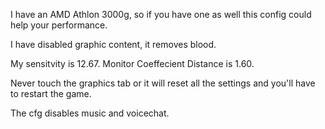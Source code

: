 I have an AMD Athlon 3000g, so if you have one as well this config could help your performance.

I have disabled graphic content, it removes blood.

My sensitvity is 12.67.
Monitor Coeffecient Distance is 1.60.

Never touch the graphics tab or it will reset all the settings and you'll have to restart the game.

The cfg disables music and voicechat.
